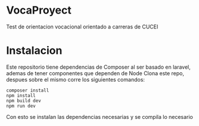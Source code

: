 # VocaProyect

Test de orientacion vocacional orientado a carreras de CUCEI

# Instalacion
Este repositorio tiene dependencias de Composer al ser basado en laravel, ademas de tener componentes que dependen de Node
Clona este repo, despues sobre el mismo corre los siguientes comandos:
    
    composer install
    npm install
    npm build dev
    npm run dev
    
Con esto se instalan las dependencias necesarias y se compila lo necesario
